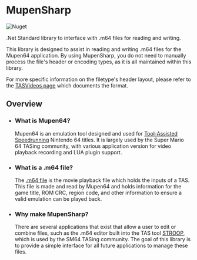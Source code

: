 # MupenSharp
![Nuget](https://img.shields.io/nuget/v/MupenSharp)

.Net Standard library to interface with .m64 files for reading and writing.

This library is designed to assist in reading and writing .m64 files for the Mupen64 application. By using MupenSharp, you do not need to manually process the file's header or encoding types, as it is all maintained within this library.

For more specific information on the filetype's header layout, please refer to the [TASVideos page](http://tasvideos.org/EmulatorResources/Mupen/M64.html) which documents the format.

## Overview

- ### What is Mupen64?

  Mupen64 is an emulation tool designed and used for [Tool-Assisted Speedrunning](https://en.wikipedia.org/wiki/Tool-assisted_speedrun) Nintendo 64 titles. It is largely used by the Super Mario 64 TASing community, with various application version for video playback recording and LUA plugin support.


- ### What is a .m64 file?

  The [.m64 file](http://tasvideos.org/EmulatorResources/Mupen/M64.html) is the movie playback file which holds the inputs of a TAS. This file is made and read by Mupen64 and holds information for the game title, ROM CRC, region code, and other information to ensure a valid emulation can be played back.


- ### Why make MupenSharp?

  There are several applications that exist that allow a user to edit or combine files, such as the .m64 editor built into the TAS tool [STROOP](https://github.com/SM64-TAS-ABC/STROOP), which is used by the SM64 TASing community. The goal of this library is to provide a simple interface for all future applications to manage these files.